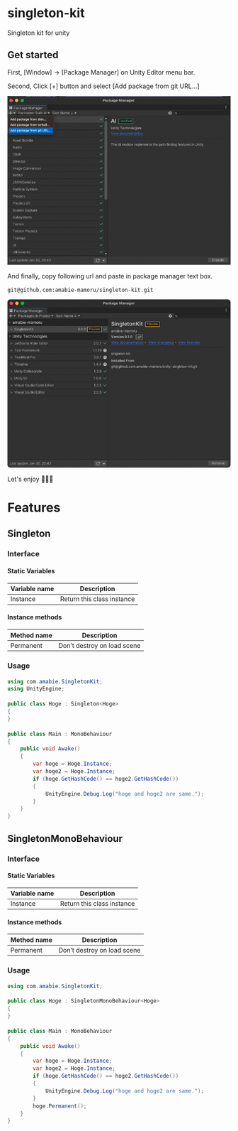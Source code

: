 # singleton-kit

Singleton kit for unity

## Get started

First, [Window] -> [Package Manager] on Unity Editor menu bar.

Second, Click [+] button and select [Add package from git URL...]

![](./Documentation~/images/add-package-from-git-url.png)

And finally, copy following url and paste in package manager text box.

```
git@github.com:amabie-mamoru/singleton-kit.git
```

![](./Documentation~/images/imported-this-module.png)

Let's enjoy 🧜🏼‍♂️

# Features

## Singleton

### Interface

#### Static Variables

Variable name | Description
--- | ---
Instance | Return this class instance

#### Instance methods

Method name | Description
--- | ---
Permanent | Don't destroy on load scene

### Usage

```cs
using com.amabie.SingletonKit;
using UnityEngine;

public class Hoge : Singleton<Hoge>
{
}

public class Main : MonoBehaviour
{
    public void Awake()
    {
        var hoge = Hoge.Instance;
        var hoge2 = Hoge.Instance;
        if (hoge.GetHashCode() == hoge2.GetHashCode())
        {
            UnityEngine.Debug.Log("hoge and hoge2 are same.");
        }
    }
}
```

## SingletonMonoBehaviour

### Interface

#### Static Variables

Variable name | Description
--- | ---
Instance | Return this class instance

#### Instance methods

Method name | Description
--- | ---
Permanent | Don't destroy on load scene

### Usage

```cs
using com.amabie.SingletonKit;

public class Hoge : SingletonMonoBehaviour<Hoge>
{
}

public class Main : MonoBehaviour
{
    public void Awake()
    {
        var hoge = Hoge.Instance;
        var hoge2 = Hoge.Instance;
        if (hoge.GetHashCode() == hoge2.GetHashCode())
        {
            UnityEngine.Debug.Log("hoge and hoge2 are same.");
        }
        hoge.Permanent();
    }
}
```

